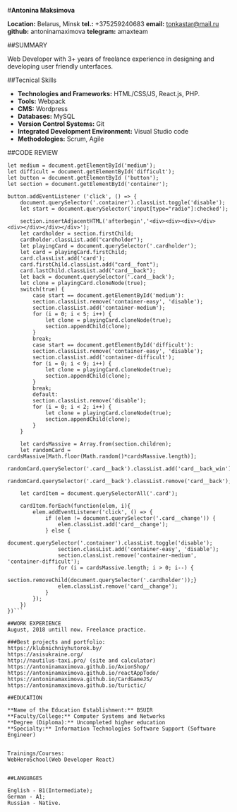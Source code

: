 #**Antonina Maksimova**


**Location:** Belarus, Minsk
**tel.:** +375259240683
**email:** tonkastar@mail.ru
**github:** antoninamaximova
**telegram:** amaxteam

##SUMMARY

Web Developer with 3+ years of freelance experience in designing and developing user friendly unterfaces. 

##Tecnical Skills
* **Technologies and Frameworks:** HTML/CSS/JS, React.js, PHP.
* **Tools:** Webpack
* **CMS:** Wordpress
* **Databases:** MySQL
* **Version Control Systems:** Git
* **Integrated Development Environment:** Visual Studio code
* **Methodologies:** Scrum, Agile



##CODE REVIEW
```let easy = document.getElementById('easy');
let medium = document.getElementById('medium');
let difficult = document.getElementById('difficult');
let button = document.getElementById ('button');
let section = document.getElementById('container');

button.addEventListener ('click', () => {
	document.querySelector('.container').classList.toggle('disable');
	let start = document.querySelector('input[type="radio"]:checked');

	section.insertAdjacentHTML('afterbegin','<div><div><div></div><div></div></div></div>');
	let cardholder = section.firstChild;
	cardholder.classList.add("cardholder");
	let playingCard = document.querySelector('.cardholder');
	let card = playingCard.firstChild;
	card.classList.add('card');
	card.firstChild.classList.add("card__font");
	card.lastChild.classList.add("card__back");
	let back = document.querySelector('.card__back');
	let clone = playingCard.cloneNode(true);
	switch(true) {
		case start == document.getElementById('medium'):
		section.classList.remove('container-easy', 'disable');
		section.classList.add('container-medium');
		for (i = 0; i < 5; i++) {
			let clone = playingCard.cloneNode(true);
			section.appendChild(clone);
		}
		break;
		case start == document.getElementById('difficult'):
		section.classList.remove('container-easy', 'disable');
		section.classList.add('container-difficult');
		for (i = 0; i < 9; i++) {
			let clone = playingCard.cloneNode(true);
			section.appendChild(clone);
		}
		break;
		default:
		section.classList.remove('disable');
		for (i = 0; i < 2; i++) {
			let clone = playingCard.cloneNode(true);
			section.appendChild(clone);
		}
	}

	let cardsMassive = Array.from(section.children);
	let randomCard = cardsMassive[Math.floor(Math.random()*cardsMassive.length)];
	randomCard.querySelector('.card__back').classList.add('card__back_win');
	randomCard.querySelector('.card__back').classList.remove('card__back');

	let cardItem = document.querySelectorAll('.card');

	cardItem.forEach(function(elem, i){
		elem.addEventListener('click', () => {
			if (elem != document.querySelector('.card__change')) {
				elem.classList.add('card__change');
			} else {
				document.querySelector('.container').classList.toggle('disable');
				section.classList.add('container-easy', 'disable');
				section.classList.remove('container-medium', 'container-difficult');
				for (i = cardsMassive.length; i > 0; i--) {
				section.removeChild(document.querySelector('.cardholder'));}
				elem.classList.remove('card__change');
			}
		});
	})
})```

##WORK EXPERIENCE
August, 2018 untill now. Freelance practice.

###Best projects and portfolio:
https://klubnichniyhutorok.by/
https://asisukraine.org/
http://nautilus-taxi.pro/ (site and calculator)
https://antoninamaximova.github.io/AxionShop/
https://antoninamaximova.github.io/reactAppTodo/
https://antoninamaximova.github.io/CardGameJS/
https://antoninamaximova.github.io/turictic/

##EDUCATION

**Name of the Education Establishment:** BSUIR
**Faculty/College:** Computer Systems and Networks
**Degree (Diploma):** Uncompleted higher education
**Specialty:** Information Technologies Software Support (Software Еngineer)


Trainings/Courses:
WebHeroSchool(Web Developer React)


##LANGUAGES

English - B1(Intermediate);
German - A1;
Russian - Native.